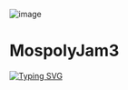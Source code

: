 ![image](https://github.com/user-attachments/assets/2ead1a37-e710-41d4-a0ed-d6ae986277fc)
# MospolyJam3
[![Typing SVG](https://readme-typing-svg.herokuapp.com?color=%2336BCF7&lines=Everything+works+for+us,+right?+...+No)](https://git.io/typing-svg)
